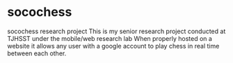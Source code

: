 # socochess
socochess research project
This is my senior research project conducted at TJHSST under the mobile/web research lab
When properly hosted on a website it allows any user with a google account to play chess in real time between each other.
